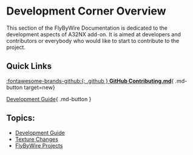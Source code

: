 # Development Corner Overview

This section of the FlyByWire Documentation is dedicated to the development aspects of A32NX add-on. It is aimed at developers and contributors or everybody who would like to start to contribute to the project.

## Quick Links


[:fontawesome-brands-github:{: .github } **GitHub Contributing.md**](https://github.com/flybywiresim/a32nx/blob/master/.github/Contributing.md){ .md-button target=new}

[Development Guide](development-guide.md){ .md-button }

##  Topics:

- [Development Guide](development-guide.md)
- [Texture Changes](texture-changes.md)
- [FlyByWire Projects](development-projects/)
